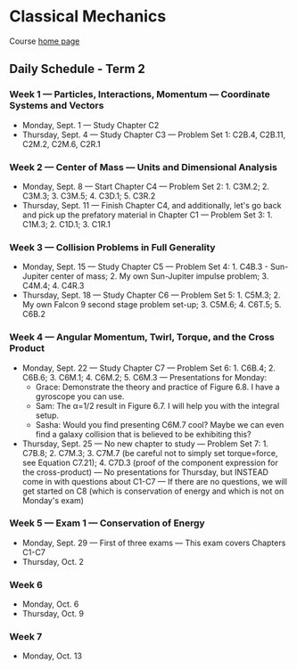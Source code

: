 # Classical Mechanics

Course [home page](./)

## Daily Schedule - Term 2

### Week 1 &mdash; Particles, Interactions, Momentum &mdash; Coordinate Systems and Vectors

* Monday, Sept. 1 &mdash; Study Chapter C2
* Thursday, Sept. 4 &mdash; Study Chapter C3 &mdash; Problem Set 1: C2B.4, C2B.11, C2M.2, C2M.6, C2R.1

### Week 2 &mdash; Center of Mass &mdash; Units and Dimensional Analysis

* Monday, Sept. 8 &mdash; Start Chapter C4 &mdash; Problem Set 2: 1. C3M.2; 2. C3M.3; 3. C3M.5; 4. C3D.1; 5. C3R.2
* Thursday, Sept. 11 &mdash; Finish Chapter C4, and additionally, let's go back and pick up the prefatory material in Chapter C1 &mdash; Problem Set 3: 1. C1M.3; 2. C1D.1; 3. C1R.1

### Week 3 &mdash; Collision Problems in Full Generality

* Monday, Sept. 15 &mdash; Study Chapter C5 &mdash; Problem Set 4: 1. C4B.3 - Sun-Jupiter center of mass; 2. My own Sun-Jupiter impulse problem; 3. C4M.4; 4. C4R.3
* Thursday, Sept. 18 &mdash; Study Chapter C6 &mdash; Problem Set 5: 1. C5M.3; 2. My own Falcon 9 second stage problem set-up; 3. C5M.6; 4. C6T.5; 5. C6B.2

### Week 4 &mdash; Angular Momentum, Twirl, Torque, and the Cross Product

* Monday, Sept. 22 &mdash; Study Chapter C7 &mdash; Problem Set 6: 1. C6B.4; 2. C6B.6; 3. C6M.1; 4. C6M.2; 5. C6M.3 &mdash; Presentations for Monday:
    * Grace: Demonstrate the theory and practice of Figure 6.8. I have a gyroscope you can use.
	* Sam: The &alpha;=1/2 result in Figure 6.7. I will help you with the integral setup.
	* Sasha: Would you find presenting C6M.7 cool? Maybe we can even find a galaxy collision that is believed to be exhibiting this?
* Thursday, Sept. 25 &mdash; No new chapter to study &mdash; Problem Set 7: 1. C7B.8; 2. C7M.3; 3. C7M.7 (be careful not to simply set torque=force, see Equation C7.21); 4. C7D.3 (proof of the component expression for the cross-product) &mdash; No presentations for Thursday, but INSTEAD come in with questions about C1-C7 &mdash; If there are no questions, we will get started on C8 (which is conservation of energy and which is not on Monday's exam)

### Week 5 &mdash; Exam 1 &mdash; Conservation of Energy

* Monday, Sept. 29 &mdash; First of three exams &mdash; This exam covers Chapters C1-C7
* Thursday, Oct. 2

### Week 6

* Monday, Oct. 6
* Thursday, Oct. 9

### Week 7

* Monday, Oct. 13
